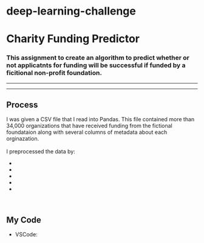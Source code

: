 # deep-learning-challenge 
# Charity Funding Predictor

### This assignment to create an algorithm to predict whether or not applicatnts for funding will be successful if funded by a ficitional non-profit foundation.
----------------------------
----------------------------

## Process
I was given a CSV file that I read into Pandas. This file contained more than 34,000 organizations that have received funding from the fictional foundataion along with several columns of metadata about each orginazation.
<br>
<br>
I preprocessed the data by:
    <ul><li> 
    <li> 
    <li> 
    <li> 
    <li> </ul>
<br>


## My Code
* VSCode: 